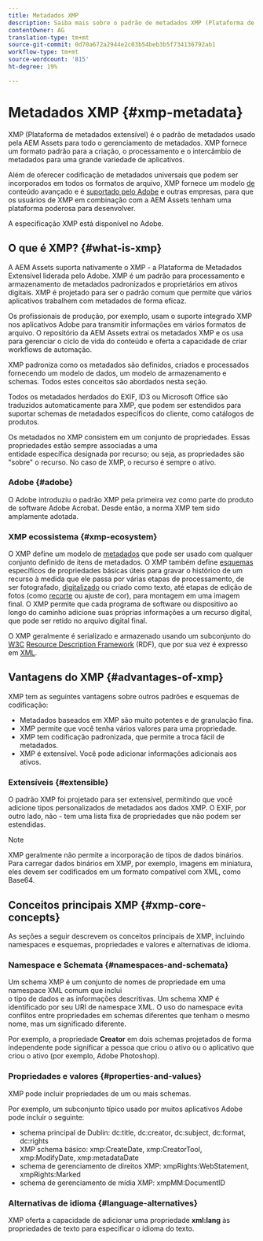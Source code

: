 ```yaml
---
title: Metadados XMP
description: Saiba mais sobre o padrão de metadados XMP (Plataforma de metadados extensível) usado pela AEM Assets para gerenciamento de metadados. XMP fornece um formato padrão para a criação, o processamento e o intercâmbio de metadados para uma grande variedade de aplicativos.
contentOwner: AG
translation-type: tm+mt
source-git-commit: 0d70a672a2944e2c03b54beb3b5f734136792ab1
workflow-type: tm+mt
source-wordcount: '815'
ht-degree: 19%

---
```



# Metadados XMP {#xmp-metadata}

XMP (Plataforma de metadados extensível) é o padrão de metadados usado pela AEM Assets para todo o gerenciamento de metadados. XMP fornece um formato padrão para a criação, o processamento e o intercâmbio de metadados para uma grande variedade de aplicativos.

Além de oferecer codificação de metadados universais que podem ser incorporados em todos os formatos de arquivo, XMP fornece um modelo [de](xmp.md#xmp-core-concepts) conteúdo avançado e é [suportado pelo Adobe](xmp.md#advantages-of-xmp) e outras empresas, para que os usuários de XMP em combinação com a AEM Assets tenham uma plataforma poderosa para desenvolver.

A especificação [](https://www.adobe.com/devnet/xmp.html) XMP está disponível no Adobe.

## O que é XMP? {#what-is-xmp}

A AEM Assets suporta nativamente o XMP - a Plataforma de Metadados Extensível liderada pelo Adobe. XMP é um padrão para processamento e armazenamento de metadados padronizados e proprietários em ativos digitais. XMP é projetado para ser o padrão comum que permite que vários aplicativos trabalhem com metadados de forma eficaz.

Os profissionais de produção, por exemplo, usam o suporte integrado XMP nos aplicativos Adobe para transmitir informações em vários formatos de arquivo. O repositório da AEM Assets extrai os metadados XMP e os usa para gerenciar o ciclo de vida do conteúdo e oferta a capacidade de criar workflows de automação.

XMP padroniza como os metadados são definidos, criados e processados fornecendo um modelo de dados, um modelo de armazenamento e schemas. Todos estes conceitos são abordados nesta seção.

Todos os metadados herdados do EXIF, ID3 ou Microsoft Office são traduzidos automaticamente para XMP, que podem ser estendidos para suportar schemas de metadados específicos do cliente, como catálogos de produtos.

Os metadados no XMP consistem em um conjunto de propriedades. Essas propriedades estão sempre associadas a uma\
entidade específica designada por recurso; ou seja, as propriedades são &quot;sobre&quot; o recurso. No caso de XMP, o recurso é sempre o ativo.

### Adobe {#adobe}

O Adobe introduziu o padrão XMP pela primeira vez como parte do produto de software Adobe Acrobat. Desde então, a norma XMP tem sido amplamente adotada.

### XMP ecossistema {#xmp-ecosystem}

O XMP define um modelo de [metadados](https://pt.wikipedia.org/wiki/Metadados) que pode ser usado com qualquer conjunto definido de itens de metadados. O XMP também define [esquemas](https://en.wikipedia.org/wiki/XML_schema) específicos de propriedades básicas úteis para gravar o histórico de um recurso à medida que ele passa por várias etapas de processamento, de ser fotografado, [digitalizado](https://pt.wikipedia.org/wiki/Digitalizador) ou criado como texto, até etapas de edição de fotos (como [recorte](https://en.wikipedia.org/wiki/Cropping_%28image%29) ou ajuste de cor), para montagem em uma imagem final. O XMP permite que cada programa de software ou dispositivo ao longo do caminho adicione suas próprias informações a um recurso digital, que pode ser retido no arquivo digital final.

O XMP geralmente é serializado e armazenado usando um subconjunto do [W3C](https://pt.wikipedia.org/wiki/World_Wide_Web_Consortium) [Resource Description Framework](https://pt.wikipedia.org/wiki/Resource_Description_Framework) (RDF), que por sua vez é expresso em [XML](https://pt.wikipedia.org/wiki/XML).

## Vantagens do XMP {#advantages-of-xmp}

XMP tem as seguintes vantagens sobre outros padrões e esquemas de codificação:

* Metadados baseados em XMP são muito potentes e de granulação fina.
* XMP permite que você tenha vários valores para uma propriedade.
* XMP tem codificação padronizada, que permite a troca fácil de metadados.
* XMP é extensível. Você pode adicionar informações adicionais aos ativos.

### Extensíveis {#extensible}

O padrão XMP foi projetado para ser extensível, permitindo que você adicione tipos personalizados de metadados aos dados XMP. O EXIF, por outro lado, não - tem uma lista fixa de propriedades que não podem ser estendidas.

>[!NOTE]
>
>XMP geralmente não permite a incorporação de tipos de dados binários. Para carregar dados binários em XMP, por exemplo, imagens em miniatura, eles devem ser codificados em um formato compatível com XML, como Base64.

## Conceitos principais XMP {#xmp-core-concepts}

As seções a seguir descrevem os conceitos principais de XMP, incluindo namespaces e esquemas, propriedades e valores e alternativas de idioma.

### Namespace e Schemata {#namespaces-and-schemata}

Um schema XMP é um conjunto de nomes de propriedade em uma namespace XML comum que inclui\
o tipo de dados e as informações descritivas. Um schema XMP é identificado por seu URI de namespace XML. O uso do namespace evita conflitos entre propriedades em schemas diferentes que tenham o mesmo nome, mas um significado diferente.

Por exemplo, a propriedade **Creator** em dois schemas projetados de forma independente pode significar a pessoa que criou o ativo ou o aplicativo que criou o ativo (por exemplo, Adobe Photoshop).

### Propriedades e valores {#properties-and-values}

XMP pode incluir propriedades de um ou mais schemas.

Por exemplo, um subconjunto típico usado por muitos aplicativos Adobe pode incluir o seguinte:

* schema principal de Dublin: dc:title, dc:creator, dc:subject, dc:format, dc:rights
* XMP schema básico: xmp:CreateDate, xmp:CreatorTool, xmp:ModifyDate, xmp:metadataDate
* schema de gerenciamento de direitos XMP: xmpRights:WebStatement, xmpRights:Marked
* schema de gerenciamento de mídia XMP: xmpMM:DocumentID

### Alternativas de idioma {#language-alternatives}

XMP oferta a capacidade de adicionar uma propriedade **xml:lang** às propriedades de texto para especificar o idioma do texto.
